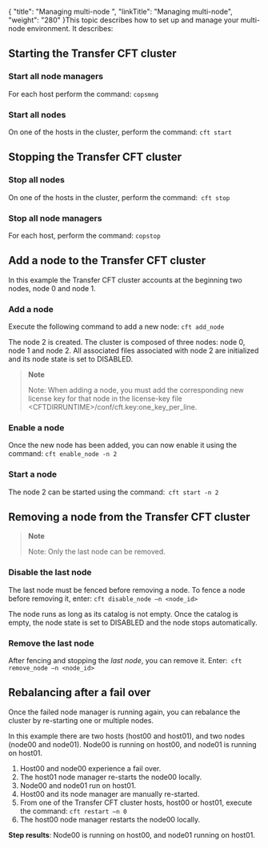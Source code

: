 {
    "title": "Managing multi-node  ",
    "linkTitle": "Managing multi-node",
    "weight": "280"
}This topic describes how to set up and manage your multi-node environment. It describes:

Starting the Transfer CFT cluster
---------------------------------

### Start all node managers

For each host perform the command: `copsmng`

### Start all nodes

On one of the hosts in the cluster, perform the command: `cft start`

Stopping the Transfer CFT cluster
---------------------------------

### Stop all nodes

On one of the hosts in the cluster, perform the command:` cft stop`

### Stop all node managers

For each host, perform the command: `copstop`

Add a node to the Transfer CFT cluster
--------------------------------------

In this example the Transfer CFT cluster accounts at the beginning two nodes, node 0 and node 1.

### Add a node

Execute the following command to add a new node: `cft add_node`

The node 2 is created. The cluster is composed of three nodes: node 0, node 1 and node 2. All associated files associated with node 2 are initialized and its node state is set to DISABLED.

> **Note**
>
> Note: When adding a node, you must add the corresponding new license key for that node in the license-key file &lt;CFTDIRRUNTIME&gt;/conf/cft.key:one_key_per_line.

### Enable a node

Once the new node has been added, you can now enable it using the command: `cft enable_node -n 2`

### Start a node

The node 2 can be started using the command:` cft start -n 2`

Removing a node from the Transfer CFT cluster
---------------------------------------------

> **Note**
>
> Note: Only the last node can be removed.

### Disable the last node

The last node must be fenced before removing a node. To fence a node before removing it, enter: `cft disable_node –n <node_id>`

The node runs as long as its catalog is not empty. Once the catalog is empty, the node state is set to DISABLED and the node stops automatically.

### Remove the last node

After fencing and stopping the *last node*, you can remove it. Enter:` cft remove_node –n <node_id>`

Rebalancing after a fail over
-----------------------------

Once the failed node manager is running again, you can rebalance the cluster by re-starting one or multiple nodes.

In this example there are two hosts (host00 and host01), and two nodes (node00 and node01). Node00 is running on host00, and node01 is running on host01.

1. Host00 and node00 experience a fail over.
1. The host01 node manager re-starts the node00 locally.
1. Node00 and node01 run on host01.
1. Host00 and its node manager are manually re-started.
1. From one of the Transfer CFT cluster hosts, host00 or host01, execute the command: `cft restart –n 0`
1. The host00 node manager restarts the node00 locally.

****Step results****: Node00 is running on host00, and node01 running on host01.
